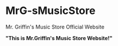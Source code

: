 # MrG-sMusicStore
Mr. Griffin's Music Store Official Website

<!Doctype>
<html>
  <strong>
    "This is Mr.Griffin's Music Store Website!"
  </strong>
  
  
  
  
  
  </html>
